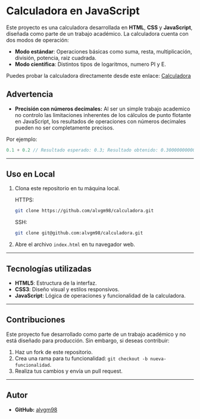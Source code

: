 # Calculadora en JavaScript

Este proyecto es una calculadora desarrollada en **HTML**, **CSS** y **JavaScript**, diseñada como parte de un trabajo académico. La calculadora cuenta con dos modos de operación:

- **Modo estándar**: Operaciones básicas como suma, resta, multiplicación, división, potencia, raiz cuadrada.
- **Modo científica**: Distintos tipos de logaritmos, numero PI y E.

Puedes probar la calculadora directamente desde este enlace: [Calculadora](https://alvgm98.github.io/calculadora/)

## Advertencia

- **Precisión con números decimales:** Al ser un simple trabajo academico no controlo las limitaciones inherentes de los cálculos de punto flotante en JavaScript, los resultados de operaciones con números decimales pueden no ser completamente precisos.

Por ejemplo:
```javascript
0.1 + 0.2 // Resultado esperado: 0.3; Resultado obtenido: 0.30000000000000004
```

---

## Uso en Local

1. Clona este repositorio en tu máquina local.
   
   HTTPS:
   ```bash
   git clone https://github.com/alvgm98/calculadora.git
   ```
   SSH:
    ```bash
   git clone git@github.com:alvgm98/calculadora.git
   ```

2. Abre el archivo `index.html` en tu navegador web.

---

## Tecnologías utilizadas

- **HTML5**: Estructura de la interfaz.
- **CSS3**: Diseño visual y estilos responsivos.
- **JavaScript**: Lógica de operaciones y funcionalidad de la calculadora.

---

## Contribuciones

Este proyecto fue desarrollado como parte de un trabajo académico y no está diseñado para producción. Sin embargo, si deseas contribuir:

1. Haz un fork de este repositorio.
2. Crea una rama para tu funcionalidad: `git checkout -b nueva-funcionalidad`.
3. Realiza tus cambios y envía un pull request.

---

## Autor

- **GitHub:** [alvgm98](https://github.com/alvgm98)
